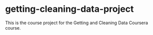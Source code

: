 # getting-cleaning-data-project
This is the course project for the Getting and Cleaning Data Coursera course. 

